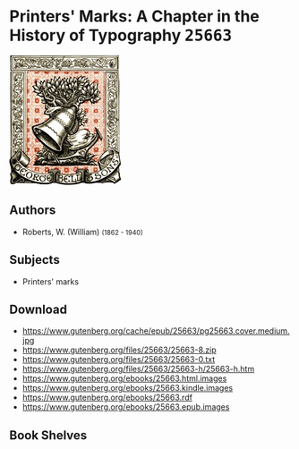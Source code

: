 # Printers' Marks: A Chapter in the History of Typography <kbd>25663</kbd>

![](./cover.medium.jpg "")

## Authors


 - Roberts, W. (William) <small>(1862 - 1940)</small>

## Subjects


 - Printers' marks

## Download


 - https://www.gutenberg.org/cache/epub/25663/pg25663.cover.medium.jpg
 - https://www.gutenberg.org/files/25663/25663-8.zip
 - https://www.gutenberg.org/files/25663/25663-0.txt
 - https://www.gutenberg.org/files/25663/25663-h/25663-h.htm
 - https://www.gutenberg.org/ebooks/25663.html.images
 - https://www.gutenberg.org/ebooks/25663.kindle.images
 - https://www.gutenberg.org/ebooks/25663.rdf
 - https://www.gutenberg.org/ebooks/25663.epub.images

## Book Shelves


